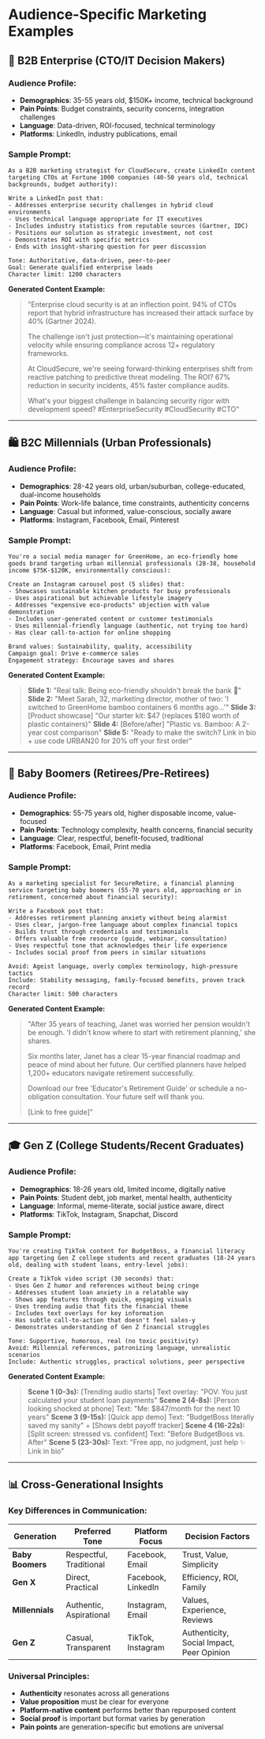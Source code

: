# Audience-Specific Marketing Examples

## 👔 B2B Enterprise (CTO/IT Decision Makers)

### Audience Profile:
- **Demographics**: 35-55 years old, $150K+ income, technical background
- **Pain Points**: Budget constraints, security concerns, integration challenges
- **Language**: Data-driven, ROI-focused, technical terminology
- **Platforms**: LinkedIn, industry publications, email

### Sample Prompt:
```
As a B2B marketing strategist for CloudSecure, create LinkedIn content targeting CTOs at Fortune 1000 companies (40-50 years old, technical backgrounds, budget authority):

Write a LinkedIn post that:
- Addresses enterprise security challenges in hybrid cloud environments
- Uses technical language appropriate for IT executives
- Includes industry statistics from reputable sources (Gartner, IDC)
- Positions our solution as strategic investment, not cost
- Demonstrates ROI with specific metrics
- Ends with insight-sharing question for peer discussion

Tone: Authoritative, data-driven, peer-to-peer
Goal: Generate qualified enterprise leads
Character limit: 1200 characters
```

**Generated Content Example:**
> "Enterprise cloud security is at an inflection point. 94% of CTOs report that hybrid infrastructure has increased their attack surface by 40% (Gartner 2024).
>
> The challenge isn't just protection—it's maintaining operational velocity while ensuring compliance across 12+ regulatory frameworks.
>
> At CloudSecure, we're seeing forward-thinking enterprises shift from reactive patching to predictive threat modeling. The ROI? 67% reduction in security incidents, 45% faster compliance audits.
>
> What's your biggest challenge in balancing security rigor with development speed? #EnterpriseSecurity #CloudSecurity #CTO"

---

## 🛍️ B2C Millennials (Urban Professionals)

### Audience Profile:
- **Demographics**: 28-42 years old, urban/suburban, college-educated, dual-income households
- **Pain Points**: Work-life balance, time constraints, authenticity concerns
- **Language**: Casual but informed, value-conscious, socially aware
- **Platforms**: Instagram, Facebook, Email, Pinterest

### Sample Prompt:
```
You're a social media manager for GreenHome, an eco-friendly home goods brand targeting urban millennial professionals (28-38, household income $75K-$120K, environmentally conscious):

Create an Instagram carousel post (5 slides) that:
- Showcases sustainable kitchen products for busy professionals
- Uses aspirational but achievable lifestyle imagery
- Addresses "expensive eco-products" objection with value demonstration
- Includes user-generated content or customer testimonials
- Uses millennial-friendly language (authentic, not trying too hard)
- Has clear call-to-action for online shopping

Brand values: Sustainability, quality, accessibility
Campaign goal: Drive e-commerce sales
Engagement strategy: Encourage saves and shares
```

**Generated Content Example:**
> **Slide 1:** "Real talk: Being eco-friendly shouldn't break the bank 💚"
> **Slide 2:** "Meet Sarah, 32, marketing director, mother of two: 'I switched to GreenHome bamboo containers 6 months ago...'"
> **Slide 3:** [Product showcase] "Our starter kit: $47 (replaces $180 worth of plastic containers)"
> **Slide 4:** [Before/after] "Plastic vs. Bamboo: A 2-year cost comparison"
> **Slide 5:** "Ready to make the switch? Link in bio + use code URBAN20 for 20% off your first order"

---

## 👵 Baby Boomers (Retirees/Pre-Retirees)

### Audience Profile:
- **Demographics**: 55-75 years old, higher disposable income, value-focused
- **Pain Points**: Technology complexity, health concerns, financial security
- **Language**: Clear, respectful, benefit-focused, traditional
- **Platforms**: Facebook, Email, Print media

### Sample Prompt:
```
As a marketing specialist for SecureRetire, a financial planning service targeting baby boomers (55-70 years old, approaching or in retirement, concerned about financial security):

Write a Facebook post that:
- Addresses retirement planning anxiety without being alarmist
- Uses clear, jargon-free language about complex financial topics
- Builds trust through credentials and testimonials
- Offers valuable free resource (guide, webinar, consultation)
- Uses respectful tone that acknowledges their life experience
- Includes social proof from peers in similar situations

Avoid: Ageist language, overly complex terminology, high-pressure tactics
Include: Stability messaging, family-focused benefits, proven track record
Character limit: 500 characters
```

**Generated Content Example:**
> "After 35 years of teaching, Janet was worried her pension wouldn't be enough. 'I didn't know where to start with retirement planning,' she shares.
>
> Six months later, Janet has a clear 15-year financial roadmap and peace of mind about her future. Our certified planners have helped 1,200+ educators navigate retirement successfully.
>
> Download our free 'Educator's Retirement Guide' or schedule a no-obligation consultation. Your future self will thank you.
>
> [Link to free guide]"

---

## 🎓 Gen Z (College Students/Recent Graduates)

### Audience Profile:
- **Demographics**: 18-26 years old, limited income, digitally native
- **Pain Points**: Student debt, job market, mental health, authenticity
- **Language**: Informal, meme-literate, social justice aware, direct
- **Platforms**: TikTok, Instagram, Snapchat, Discord

### Sample Prompt:
```
You're creating TikTok content for BudgetBoss, a financial literacy app targeting Gen Z college students and recent graduates (18-24 years old, dealing with student loans, entry-level jobs):

Create a TikTok video script (30 seconds) that:
- Uses Gen Z humor and references without being cringe
- Addresses student loan anxiety in a relatable way
- Shows app features through quick, engaging visuals
- Uses trending audio that fits the financial theme
- Includes text overlays for key information
- Has subtle call-to-action that doesn't feel sales-y
- Demonstrates understanding of Gen Z financial struggles

Tone: Supportive, humorous, real (no toxic positivity)
Avoid: Millennial references, patronizing language, unrealistic scenarios
Include: Authentic struggles, practical solutions, peer perspective
```

**Generated Content Example:**
> **Scene 1 (0-3s):** [Trending audio starts] Text overlay: "POV: You just calculated your student loan payments"
> **Scene 2 (4-8s):** [Person looking shocked at phone] Text: "Me: $847/month for the next 10 years"
> **Scene 3 (9-15s):** [Quick app demo] Text: "BudgetBoss literally saved my sanity" + [Shows debt payoff tracker]
> **Scene 4 (16-22s):** [Split screen: stressed vs. confident] Text: "Before BudgetBoss vs. After"
> **Scene 5 (23-30s):** Text: "Free app, no judgment, just help ✨ Link in bio"

---

## 📊 Cross-Generational Insights

### Key Differences in Communication:

| Generation | Preferred Tone | Platform Focus | Decision Factors |
|------------|---------------|----------------|------------------|
| **Baby Boomers** | Respectful, Traditional | Facebook, Email | Trust, Value, Simplicity |
| **Gen X** | Direct, Practical | Facebook, LinkedIn | Efficiency, ROI, Family |
| **Millennials** | Authentic, Aspirational | Instagram, Email | Values, Experience, Reviews |
| **Gen Z** | Casual, Transparent | TikTok, Instagram | Authenticity, Social Impact, Peer Opinion |

### Universal Principles:
- **Authenticity** resonates across all generations
- **Value proposition** must be clear for everyone
- **Platform-native content** performs better than repurposed content
- **Social proof** is important but format varies by generation
- **Pain points** are generation-specific but emotions are universal